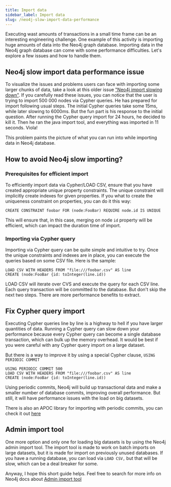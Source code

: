 ```yaml
---
title: Import data
sidebar_label: Import data
slug: /neo4j-slow-import-data-performance
---
```


Executing wast amounts of transactions in a small time frame can be an interesting engineering challenge. One example of this activity is importing huge amounts of data into the Neo4j graph database. Importing data in the Neo4j graph database can come with some performance difficulties. Let's explore a few issues and how to handle them.


## Neo4j slow import data performance issue

To visualize the issues and problems users can face with importing some larger chunks of data, take a look at this older issue ["Neo4j import slowing down"](https://stackoverflow.com/questions/19386260/neo4j-import-slowing-down). If you carefully read these issues, you can notice that the user is trying to import 500 000 nodes via Cypher queries. He has prepared for import following usual steps. The initial Cypher queries take some 15ms, while later slowing to 6000ms. But the fun part is his response to the initial question. After running the Cypher query import for 24 hours, he decided to kill it. Then he ran the java import tool, and everything was imported in 11 seconds. Viola! 

This problem paints the picture of what you can run into while importing data in Neo4j database. 

## How to avoid Neo4j slow importing?

### Prerequisites for efficient import

To efficiently import data via Cypher/LOAD CSV, ensure that you have created appropriate unique property constraints. The unique constraint will implicitly create indexes for given properties. 
If you what to create the uniqueness constraint on properties, you can do it this way: 

```Cypher
CREATE CONSTRAINT foobar FOR (node:FooBar) REQUIRE node.id IS UNIQUE
```

This will ensure that, in this case, merging on node `id` property will be efficient, which can impact the duration time of import.  

### Importing via Cypher query

Importing via Cypher query can be quite simple and intuitive to try. Once the unique constraints and indexes are in place, you can execute the queries based on some CSV file. Here is the sample: 

```Cypher
LOAD CSV WITH HEADERS FROM "file:///foobar.csv" AS line
CREATE (node:FooBar {id: toInteger(line.id))
```

LOAD CSV will iterate over CVS and execute the query for each CSV line. Each query transaction will be committed to the database. But don't skip the next two steps. There are more performance benefits to extract. 

## Fix Cypher query import

Executing Cypher queries line by line is a highway to hell if you have larger quantities of data. Running a Cypher query can slow down your performance because every Cypher query can become a single database transaction, which can bulk up the memory overhead. It would be best if you were careful with any Cypher query import on a large dataset.

But there is a way to improve it by using a special Cypher clause, `USING PERIODIC COMMIT`

```
USING PERIODIC COMMIT 500
LOAD CSV WITH HEADERS FROM "file:///foobar.csv" AS line
CREATE (node:FooBar {id: toInteger(line.id))
```

Using periodic commits, Neo4j will build up transactional data and make a smaller number of database commits, improving overall performance. But still, it will have performance issues with the load on big datasets. 

There is also an APOC library for importing with periodic commits, you can check it out [here](https://neo4j.com/labs/apoc/4.4/graph-updates/periodic-execution/)

## Admin import tool 

One more option and only one for loading big datasets is by using the Neo4j admin import tool. The import tool is made to work on batch imports on large datasets, but it is made for import on previously unused databases. If you have a running database, you can load via `LOAD CSV,` but that will be slow, which can be a deal breaker for some. 

Anyway, I hope this short guide helps. Feel free to search for more info on Neo4j docs about [Admin import tool](https://neo4j.com/docs/operations-manual/current/tools/neo4j-admin/neo4j-admin-import/)